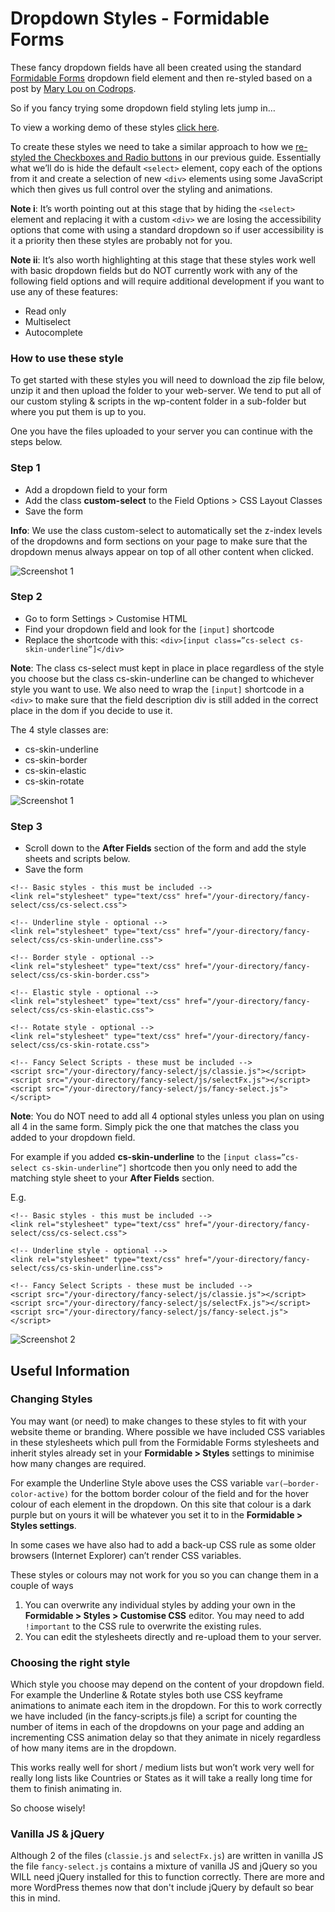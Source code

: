 # Dropdown Styles - Formidable Forms

These fancy dropdown fields have all been created using the standard [Formidable Forms](https://formidableforms.com/) dropdown field element and then re-styled based on a post by [Mary Lou on Codrops](https://tympanus.net/codrops/2014/07/10/inspiration-for-custom-select-elements/). 

So if you fancy trying some dropdown field styling lets jump in…

To view a working demo of these styles [click here](https://www.fdmdigital.co.uk/dropdown-field-styling-formidable-forms/).

To create these styles we need to take a similar approach to how we [re-styled the Checkboxes and Radio buttons](https://www.fdmdigital.co.uk/formidable-forms-radio-checkbox-tutorial/) in our previous guide. Essentially what we’ll do is hide the default `<select>` element, copy each of the options from it and create a selection of new `<div>` elements using some JavaScript which then gives us full control over the styling and animations.

**Note i**: It’s worth pointing out at this stage that by hiding the `<select>` element and replacing it with a custom `<div>` we are losing the accessibility options that come with using a standard dropdown so if user accessibility is it a priority then these styles are probably not for you.

**Note ii**: It’s also worth highlighting at this stage that these styles work well with basic dropdown fields but do NOT currently work with any of the following field options and will require additional development if you want to use any of these features:

* Read only
* Multiselect
* Autocomplete

### How to use these style

To get started with these styles you will need to download the zip file below, unzip it and then upload the folder to your web-server. We tend to put all of our custom styling & scripts in the wp-content folder in a sub-folder but where you put them is up to you.

One you have the files uploaded to your server you can continue with the steps below.

### Step 1

* Add a dropdown field to your form
* Add the class **custom-select** to the Field Options > CSS Layout Classes
* Save the form

**Info**: We use the class custom-select to automatically set the z-index levels of the dropdowns and form sections on your page to make sure that the dropdown menus always appear on top of all other content when clicked.

![Screenshot 1](https://www.fdmdigital.co.uk/wp-content/uploads/2021/01/Fancy-dropdown-1.png)

### Step 2

* Go to form Settings > Customise HTML
* Find your dropdown field and look for the `[input]` shortcode
* Replace the shortcode with this: `<div>[input class=”cs-select cs-skin-underline”]</div>`

**Note**: The class cs-select must kept in place in place regardless of the style you choose but the class cs-skin-underline can be changed to whichever style you want to use. We also need to wrap the `[input]` shortcode in a `<div>` to make sure that the field description div is still added in the correct place in the dom if you decide to use it.

The 4 style classes are:

* cs-skin-underline
* cs-skin-border
* cs-skin-elastic
* cs-skin-rotate

![Screenshot 1](https://www.fdmdigital.co.uk/wp-content/uploads/2021/01/Fancy-dropdown-2.png)

### Step 3

* Scroll down to the **After Fields** section of the form and add the style sheets and scripts below.
* Save the form

```
<!-- Basic styles - this must be included -->
<link rel="stylesheet" type="text/css" href="/your-directory/fancy-select/css/cs-select.css">

<!-- Underline style - optional -->
<link rel="stylesheet" type="text/css" href="/your-directory/fancy-select/css/cs-skin-underline.css">

<!-- Border style - optional -->
<link rel="stylesheet" type="text/css" href="/your-directory/fancy-select/css/cs-skin-border.css">

<!-- Elastic style - optional -->
<link rel="stylesheet" type="text/css" href="/your-directory/fancy-select/css/cs-skin-elastic.css">

<!-- Rotate style - optional -->
<link rel="stylesheet" type="text/css" href="/your-directory/fancy-select/css/cs-skin-rotate.css">

<!-- Fancy Select Scripts - these must be included -->
<script src="/your-directory/fancy-select/js/classie.js"></script>
<script src="/your-directory/fancy-select/js/selectFx.js"></script>
<script src="/your-directory/fancy-select/js/fancy-select.js"></script>
```
**Note**: You do NOT need to add all 4 optional styles unless you plan on using all 4 in the same form. Simply pick the one that matches the class you added to your dropdown field.

For example if you added **cs-skin-underline** to the `[input class=”cs-select cs-skin-underline”]` shortcode then you only need to add the matching style sheet to your **After Fields** section.

E.g. 

```
<!-- Basic styles - this must be included -->
<link rel="stylesheet" type="text/css" href="/your-directory/fancy-select/css/cs-select.css">

<!-- Underline style - optional -->
<link rel="stylesheet" type="text/css" href="/your-directory/fancy-select/css/cs-skin-underline.css">

<!-- Fancy Select Scripts - these must be included -->
<script src="/your-directory/fancy-select/js/classie.js"></script>
<script src="/your-directory/fancy-select/js/selectFx.js"></script>
<script src="/your-directory/fancy-select/js/fancy-select.js"></script>
```
![Screenshot 2](https://www.fdmdigital.co.uk/wp-content/uploads/2021/01/Fancy-dropdown-3.png)


## Useful Information

### Changing Styles

You may want (or need) to make changes to these styles to fit with your website theme or branding. Where possible we have included CSS variables in these stylesheets which pull from the Formidable Forms stylesheets and inherit styles already set in your **Formidable > Styles** settings to minimise how many changes are required.

For example the Underline Style above uses the CSS variable `var(–border-color-active)` for the bottom border colour of the field and for the hover colour of each element in the dropdown. On this site that colour is a dark purple but on yours it will be whatever you set it to in the **Formidable > Styles settings**.

In some cases we have also had to add a back-up CSS rule as some older browsers (Internet Explorer) can’t render CSS variables.

These styles or colours may not work for you so you can change them in a couple of ways

1. You can overwrite any individual styles by adding your own in the **Formidable > Styles > Customise CSS** editor. You may need to add `!important` to the CSS rule to overwrite the existing rules.
2. You can edit the stylesheets directly and re-upload them to your server.

### Choosing the right style

Which style you choose may depend on the content of your dropdown field. For example the Underline & Rotate styles both use CSS keyframe animations to animate each item in the dropdown. For this to work correctly we have included (in the fancy-scripts.js file) a script for counting the number of items in each of the dropdowns on your page and adding an incrementing CSS animation delay so that they animate in nicely regardless of how many items are in the dropdown.

This works really well for short / medium lists but won’t work very well for really long lists like Countries or States as it will take a really long time for them to finish animating in.

So choose wisely!

### Vanilla JS & jQuery

Although 2 of the files (`classie.js` and `selectFx.js`) are written in vanilla JS the file `fancy-select.js` contains a mixture of vanilla JS and jQuery so you WILL need jQuery installed for this to function correctly. There are more and more WordPress themes now that don't include jQuery by default so bear this in mind. 
